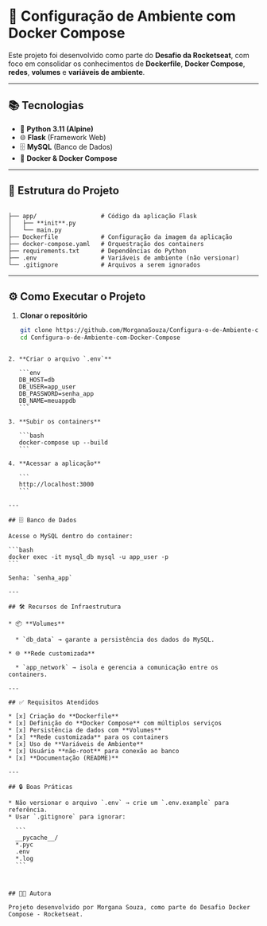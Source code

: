 

# 🚀 Configuração de Ambiente com Docker Compose

Este projeto foi desenvolvido como parte do **Desafio da Rocketseat**, com foco em consolidar os conhecimentos de **Dockerfile**, **Docker Compose**, **redes**, **volumes** e **variáveis de ambiente**.

---

## 📚 Tecnologias

- 🐍 **Python 3.11 (Alpine)**
- 🌐 **Flask** (Framework Web)
- 🗄️ **MySQL** (Banco de Dados)
- 🐳 **Docker & Docker Compose**

---

## 📂 Estrutura do Projeto

```

├── app/                  # Código da aplicação Flask
│   ├── **init**.py
│   └── main.py
├── Dockerfile            # Configuração da imagem da aplicação
├── docker-compose.yaml   # Orquestração dos containers
├── requirements.txt      # Dependências do Python
├── .env                  # Variáveis de ambiente (não versionar)
└── .gitignore            # Arquivos a serem ignorados

````

---

## ⚙️ Como Executar o Projeto

1. **Clonar o repositório**
   ```bash
   git clone https://github.com/MorganaSouza/Configura-o-de-Ambiente-com-Docker-Compose.git
   cd Configura-o-de-Ambiente-com-Docker-Compose
````

2. **Criar o arquivo `.env`**

   ```env
   DB_HOST=db
   DB_USER=app_user
   DB_PASSWORD=senha_app
   DB_NAME=meuappdb
   ```

3. **Subir os containers**

   ```bash
   docker-compose up --build
   ```

4. **Acessar a aplicação**

   ```
   http://localhost:3000
   ```

---

## 🗄️ Banco de Dados

Acesse o MySQL dentro do container:

```bash
docker exec -it mysql_db mysql -u app_user -p
```

Senha: `senha_app`

---

## 🛠️ Recursos de Infraestrutura

* 📦 **Volumes**

  * `db_data` → garante a persistência dos dados do MySQL.

* 🌐 **Rede customizada**

  * `app_network` → isola e gerencia a comunicação entre os containers.

---

## ✅ Requisitos Atendidos

* [x] Criação do **Dockerfile**
* [x] Definição do **Docker Compose** com múltiplos serviços
* [x] Persistência de dados com **Volumes**
* [x] **Rede customizada** para os containers
* [x] Uso de **Variáveis de Ambiente**
* [x] Usuário **não-root** para conexão ao banco
* [x] **Documentação (README)**

---

## 🔒 Boas Práticas

* Não versionar o arquivo `.env` → crie um `.env.example` para referência.
* Usar `.gitignore` para ignorar:

  ```
  __pycache__/
  *.pyc
  .env
  *.log
  ```



## 👩‍💻 Autora

Projeto desenvolvido por Morgana Souza, como parte do Desafio Docker Compose - Rocketseat.


